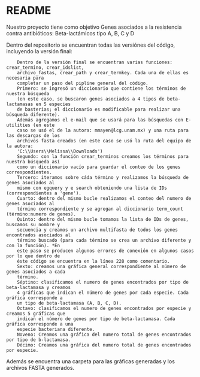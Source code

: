 # README

Nuestro proyecto tiene como objetivo Genes asociados a la resistencia contra antibióticos: Beta-lactámicos tipo A, B, C y D



Dentro del repositorio se encuentran todas las versiónes del código, incluyendo la versión final:

        Dentro de la versión final se encuentran varias funciones: crear_termino, crear_idslist, 
        archivo_fastas, crear_path y crear_termkey. Cada una de ellas es necesaria para 
        completar un paso del pipline general del código.
        Primero: se ingresó un diccionario que contiene los términos de nuestra búsqueda
        (en este caso, se buscaron genes asociados a 4 tipos de beta-lactamasas en 5 especies
        de basterias; el diccionario es modificable para realizar una búsqueda diferente).
        Además agregamos el e-mail que se usará para las búsquedas con E-utilities (en este
        caso se usó el de la autora: mmayen@lcg.unam.mx) y una ruta para las descargas de los
        archivos fasta creados (en este caso se usó la ruta del equipo de la autora:
        'C:\\Users\\Melissa\\Downloads')
        Segundo: con la función crear_terminos creamos los términos para nuestra búsqueda así
        como un diccionario vacío para guardar el conteo de los genes correspondientes.
        Tercero: iteramos sobre cáda término y realizamos la búsqueda de genes asociados al
        mismo con egquery y e search obteniendo una lista de IDs (correspondientes a 'gene').
        Cuarto: dentro del mismo bucle realizamos el conteo del numero de genes asociados al
        término correspondiente y se agregan al diccionario term_count (término:numero de genes).
        Quinto: dentro del mismo bucle tomamos la lista de IDs de genes, buscamos su nombre y
        secuencia y creamos un archivo multifasta de todos los genes encontrados asociados al 
        término buscado (para cada término se crea un archivo diferente y con la función). *En
        este paso se producen algunos errores de conexión en algunos casos por lo que dentro de
        éste código se encuentra en la línea 228 como comentario.
        Sexto: creamos una gráfica general correspondiente al número de genes asociados a cada
        término.
        Séptino: clasificamos el numero de genes encontrados por tipo de beta-lactamasa y creamos
        4 gráficas que indican el número de genes por cada especie. Cada gráfica corresponde a 
        un tipo de beta-lactamasa (A, B, C, D).
        Octavo: clasificamos el numero de genes encontrados por especie y creamos 5 gráficas que 
        indican el número de genes por tipo de beta-lactamasa. Cada gráfica corresponde a una
        especie bacteriana diferente.
        Noveno: Creamos una gráfica del numero total de genes encontrados por tipo de b-lactamasa.
        Décimo: Creamos una gráfica del numero total de genes encontrados por especie.

Además se encuentra una carpeta para las gráficas generadas y los archivos FASTA generados.

